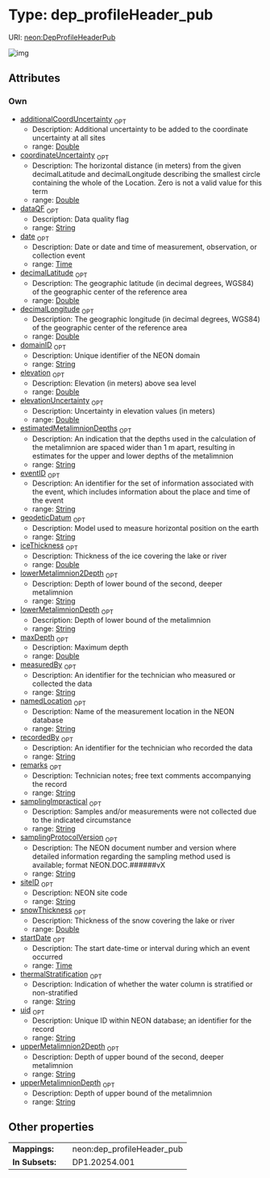 
# Type: dep_profileHeader_pub




URI: [neon:DepProfileHeaderPub](https://data.neonscience.org/DepProfileHeaderPub)


![img](http://yuml.me/diagram/nofunky;dir:TB/class/[DepProfileHeaderPub&#124;uid:string%20%3F;domainID:string%20%3F;siteID:string%20%3F;date:time%20%3F;remarks:string%20%3F;measuredBy:string%20%3F;recordedBy:string%20%3F;eventID:string%20%3F;decimalLatitude:double%20%3F;decimalLongitude:double%20%3F;geodeticDatum:string%20%3F;coordinateUncertainty:double%20%3F;elevation:double%20%3F;elevationUncertainty:double%20%3F;maxDepth:double%20%3F;startDate:time%20%3F;samplingProtocolVersion:string%20%3F;iceThickness:double%20%3F;thermalStratification:string%20%3F;dataQF:string%20%3F;samplingImpractical:string%20%3F;namedLocation:string%20%3F;additionalCoordUncertainty:double%20%3F;estimatedMetalimnionDepths:string%20%3F;lowerMetalimnionDepth:string%20%3F;lowerMetalimnion2Depth:string%20%3F;upperMetalimnionDepth:string%20%3F;upperMetalimnion2Depth:string%20%3F;snowThickness:double%20%3F])

## Attributes


### Own

 * [additionalCoordUncertainty](additionalCoordUncertainty.md)  <sub>OPT</sub>
    * Description: Additional uncertainty to be added to the coordinate uncertainty at all sites
    * range: [Double](types/Double.md)
 * [coordinateUncertainty](coordinateUncertainty.md)  <sub>OPT</sub>
    * Description: The horizontal distance (in meters) from the given decimalLatitude and decimalLongitude describing the smallest circle containing the whole of the Location. Zero is not a valid value for this term
    * range: [Double](types/Double.md)
 * [dataQF](dataQF.md)  <sub>OPT</sub>
    * Description: Data quality flag
    * range: [String](types/String.md)
 * [date](date.md)  <sub>OPT</sub>
    * Description: Date or date and time of measurement, observation, or collection event
    * range: [Time](types/Time.md)
 * [decimalLatitude](decimalLatitude.md)  <sub>OPT</sub>
    * Description: The geographic latitude (in decimal degrees, WGS84) of the geographic center of the reference area
    * range: [Double](types/Double.md)
 * [decimalLongitude](decimalLongitude.md)  <sub>OPT</sub>
    * Description: The geographic longitude (in decimal degrees, WGS84) of the geographic center of the reference area
    * range: [Double](types/Double.md)
 * [domainID](domainID.md)  <sub>OPT</sub>
    * Description: Unique identifier of the NEON domain
    * range: [String](types/String.md)
 * [elevation](elevation.md)  <sub>OPT</sub>
    * Description: Elevation (in meters) above sea level
    * range: [Double](types/Double.md)
 * [elevationUncertainty](elevationUncertainty.md)  <sub>OPT</sub>
    * Description: Uncertainty in elevation values (in meters)
    * range: [Double](types/Double.md)
 * [estimatedMetalimnionDepths](estimatedMetalimnionDepths.md)  <sub>OPT</sub>
    * Description: An indication that the depths used in the calculation of the metalimnion are spaced wider than 1 m apart, resulting in estimates for the upper and lower depths of the metalimnion
    * range: [String](types/String.md)
 * [eventID](eventID.md)  <sub>OPT</sub>
    * Description: An identifier for the set of information associated with the event, which includes information about the place and time of the event
    * range: [String](types/String.md)
 * [geodeticDatum](geodeticDatum.md)  <sub>OPT</sub>
    * Description: Model used to measure horizontal position on the earth
    * range: [String](types/String.md)
 * [iceThickness](iceThickness.md)  <sub>OPT</sub>
    * Description: Thickness of the ice covering the lake or river
    * range: [Double](types/Double.md)
 * [lowerMetalimnion2Depth](lowerMetalimnion2Depth.md)  <sub>OPT</sub>
    * Description: Depth of lower bound of the second, deeper metalimnion
    * range: [String](types/String.md)
 * [lowerMetalimnionDepth](lowerMetalimnionDepth.md)  <sub>OPT</sub>
    * Description: Depth of lower bound of the metalimnion
    * range: [String](types/String.md)
 * [maxDepth](maxDepth.md)  <sub>OPT</sub>
    * Description: Maximum depth
    * range: [Double](types/Double.md)
 * [measuredBy](measuredBy.md)  <sub>OPT</sub>
    * Description: An identifier for the technician who measured or collected the data
    * range: [String](types/String.md)
 * [namedLocation](namedLocation.md)  <sub>OPT</sub>
    * Description: Name of the measurement location in the NEON database
    * range: [String](types/String.md)
 * [recordedBy](recordedBy.md)  <sub>OPT</sub>
    * Description: An identifier for the technician who recorded the data
    * range: [String](types/String.md)
 * [remarks](remarks.md)  <sub>OPT</sub>
    * Description: Technician notes; free text comments accompanying the record
    * range: [String](types/String.md)
 * [samplingImpractical](samplingImpractical.md)  <sub>OPT</sub>
    * Description: Samples and/or measurements were not collected due to the indicated circumstance
    * range: [String](types/String.md)
 * [samplingProtocolVersion](samplingProtocolVersion.md)  <sub>OPT</sub>
    * Description: The NEON document number and version where detailed information regarding the sampling method used is available; format NEON.DOC.######vX
    * range: [String](types/String.md)
 * [siteID](siteID.md)  <sub>OPT</sub>
    * Description: NEON site code
    * range: [String](types/String.md)
 * [snowThickness](snowThickness.md)  <sub>OPT</sub>
    * Description: Thickness of the snow covering the lake or river
    * range: [Double](types/Double.md)
 * [startDate](startDate.md)  <sub>OPT</sub>
    * Description: The start date-time or interval during which an event occurred
    * range: [Time](types/Time.md)
 * [thermalStratification](thermalStratification.md)  <sub>OPT</sub>
    * Description: Indication of whether the water column is stratified or non-stratified
    * range: [String](types/String.md)
 * [uid](uid.md)  <sub>OPT</sub>
    * Description: Unique ID within NEON database; an identifier for the record
    * range: [String](types/String.md)
 * [upperMetalimnion2Depth](upperMetalimnion2Depth.md)  <sub>OPT</sub>
    * Description: Depth of upper bound of the second, deeper metalimnion
    * range: [String](types/String.md)
 * [upperMetalimnionDepth](upperMetalimnionDepth.md)  <sub>OPT</sub>
    * Description: Depth of upper bound of the metalimnion
    * range: [String](types/String.md)

## Other properties

|  |  |  |
| --- | --- | --- |
| **Mappings:** | | neon:dep_profileHeader_pub |
| **In Subsets:** | | DP1.20254.001 |

